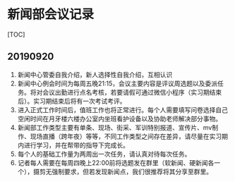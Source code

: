 # 新闻部会议记录

[TOC]

## 20190920

1. 新闻中心管委自我介绍，新人选择性自我介绍，互相认识
2. 新闻中心例会时间为每周五晚21:15，会议主要内容是评议周选题以及委派任务。将对会议出勤进行点名考核，若要请假可通过微信小程序（实习期结束后）。实习期结束后将有一次考试考评。
3. 进入正式工作时间后，值班工作也将正常进行。每个人需要填写问卷选择自己空闲时间在月牙楼六楼办公室内坐班看护设备以及协助老师解决部分事物。
4. 新闻部工作类型主要有单条、现场、街采、军训特别报道、宣传片、mv制作、现场直播（跨年夜）等等，不同工作类型之间存在差异，请尽量在实习期内进行学习，并在帮带的指导下完成长。
5. 每个人的基础工作量为两周出一次任务，请认真对待每次任务。
6. 记者每人需要在每周四晚上22:00前将选题发在群里（软新闻、硬新闻各一个），摄剪无强制要求，但若发现新闻点，我们很推荐将其分享至群里。

